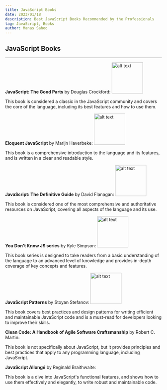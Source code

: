```yaml
---
title: JavaScript Books
date: 2023/01/18
description: Best JavaScript Books Recommended by the Professionals
tag: JavaScript, Books
author: Manas Sahoo
---
```


## JavaScript Books

---

**JavaScript: The Good Parts** by Douglas Crockford:
<img src="/images/JavaScript%3A%20The%20Good%20Parts.png" alt="alt text" width="100"/>

This book is considered a classic in the JavaScript community and covers the core of the language, including its best features and how to use them.

**Eloquent JavaScript** by Marijn Haverbeke:
<img src="/images/Eloquent JavaScript.jpeg" alt="alt text" width="100"/>

This book is a comprehensive introduction to the language and its features, and is written in a clear and readable style.

**JavaScript: The Definitive Guide** by David Flanagan:
<img src="/images/JavaScript: The Definitive Guide.jpeg" alt="alt text" width="100"/>

This book is considered one of the most comprehensive and authoritative resources on JavaScript, covering all aspects of the language and its use.

**You Don't Know JS series** by Kyle Simpson:
<img src="/images/You Don't Know JS.jpg" alt="alt text" width="100"/>

This book series is designed to take readers from a basic understanding of the language to an advanced level of knowledge and provides in-depth coverage of key concepts and features.

**JavaScript Patterns** by Stoyan Stefanov:
<img src="/images/JavaScript Patterns.png" alt="alt text" width="100"/>

This book covers best practices and design patterns for writing efficient and maintainable JavaScript code and is a must-read for developers looking to improve their skills.

**Clean Code: A Handbook of Agile Software Craftsmanship** by Robert C. Martin:

This book is not specifically about JavaScript, but it provides principles and best practices that apply to any programming language, including JavaScript.

**JavaScript Allongé** by Reginald Braithwaite:

This book is a dive into JavaScript's functional features, and shows how to use them effectively and elegantly, to write robust and maintainable code.
